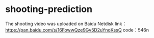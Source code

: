 # shooting-prediction
The shooting video was uploaded on Baidu Netdisk link：https://pan.baidu.com/s/16FowwQze9Gv5D2uYnoKssQ 
code：546n
